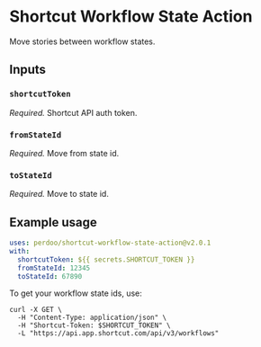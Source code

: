 # Shortcut Workflow State Action

Move stories between workflow states.

## Inputs

### `shortcutToken`

_Required._ Shortcut API auth token.

### `fromStateId`

_Required._ Move from state id.

### `toStateId`

_Required._ Move to state id.

## Example usage

```yaml
uses: perdoo/shortcut-workflow-state-action@v2.0.1
with:
  shortcutToken: ${{ secrets.SHORTCUT_TOKEN }}
  fromStateId: 12345
  toStateId: 67890
```

To get your workflow state ids, use:

```shell
curl -X GET \
  -H "Content-Type: application/json" \
  -H "Shortcut-Token: $SHORTCUT_TOKEN" \
  -L "https://api.app.shortcut.com/api/v3/workflows"
```
